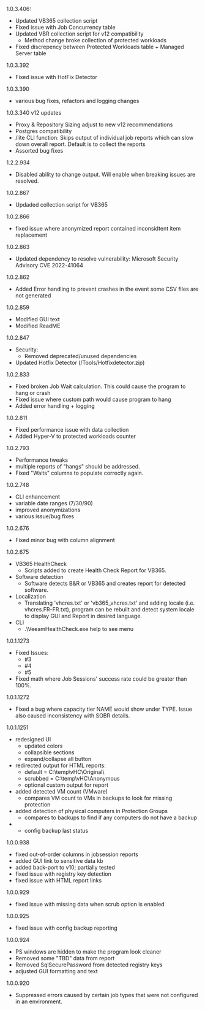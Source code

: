 1.0.3.406:
- Updated VB365 collection script
- Fixed issue with Job Concurrency table
- Updated VBR collection script for v12 compatibility
	- Method change broke collection of protected workloads
- Fixed discrepency between Protected Workloads table + Managed Server table

1.0.3.392
- Fixed issue with HotFix Detector

1.0.3.390
- various bug fixes, refactors and logging changes


1.0.3.340
 v12 updates
- Proxy & Repository Sizing adjust to new v12 recommendations
- Postgres compatibility
- /lite CLI function: Skips output of individual job reports which can slow down overall report. Default is to collect the reports
- Assorted bug fixes

 1.2.2.934
- Disabled ability to change output. Will enable when breaking issues are resolved.

1.0.2.867
- Updaded collection script for VB365

1.0.2.866
- fixed issue where anonymized report contained inconsidtent item replacement

1.0.2.863
- Updated dependency to resolve vulnerability: Microsoft Security Advisory CVE 2022-41064

1.0.2.862
- Added Error handling to prevent crashes in the event some CSV files are not generated

1.0.2.859
- Modified GUI text
- Modified ReadME

1.0.2.847
- Security:
	- Removed deprecated/unused dependencies
- Updated Hotfix Detector (/Tools/Hotfixdetector.zip)

1.0.2.833
- Fixed broken Job Wait calculation. This could cause the program to hang or crash
- Fixed issue where custom path would cause program to hang
- Added error handling + logging

1.0.2.811
- Fixed performance issue with data collection
- Added Hyper-V to protected workloads counter

1.0.2.793
- Performance tweaks
- multiple reports of "hangs" should be addressed.
- Fixed "Waits" columns to populate correctly again.

1.0.2.748
- CLI enhancement
- variable date ranges (7/30/90)
- improved anonymizations
- various issue/bug fixes

1.0.2.676
- Fixed minor bug with column alignment

 1.0.2.675
- VB365 HealthCheck
	- Scripts added to create Health Check Report for VB365.
- Software detection
	- Software detects B&R or VB365 and creates report for detected software.
- Localization
	- Translating 'vhcres.txt' or 'vb365_vhcres.txt' and adding locale (i.e. vhcres.FR-FR.txt), program can be rebuilt and detect system locale to display GUI and Report in desired language.
- CLI
	- .\VeeamHealthCheck.exe help to see menu


1.0.1.1273
- Fixed Issues:
	- #3
	- #4
	- #5
- Fixed math where Job Sessions' success rate could be greater than 100%.

1.0.1.1272
- Fixed a bug where capacity tier NAME would show under TYPE. Issue also caused inconsistency with SOBR details.

1.0.1.1251
- redesigned UI
	- updated colors
	- collapsible sections
	- expand/collapse all button
- redirected output for HTML reports: 
	- default = C:\temp\vHC\Original\
	- scrubbed = C:\temp\vHC\Anonymous
	- optional custom output for report
- added detected VM count (VMware)
	- compares VM count to VMs in backups to look for missing protection
- added detection of physical computers in Protection Groups
	- compares to backups to find if any computers do not have a backup
- + config backup last status


1.0.0.938
- fixed out-of-order columns in jobsession reports
- added GUI link to sensitive data kb
- added back-port to v10; partially tested
- fixed issue with registry key detection
- fixed issue with HTML report links

1.0.0.929
- fixed issue with missing data when scrub option is enabled

1.0.0.925
- fixed issue with config backup reporting

1.0.0.924
- PS windows are hidden to make the program look cleaner
- Removed some "TBD" data from report
- Removed SqlSecurePassword from detected registry keys
- adjusted GUI formatting and text

1.0.0.920
- Suppressed errors caused by certain job types that were not configured in an environment.
